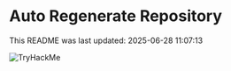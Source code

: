 # Auto Regenerate Repository

This README was last updated: 2025-06-28 11:07:13

 ![TryHackMe](https://tryhackme.com/badge/533634)